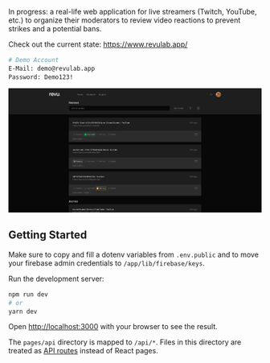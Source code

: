 In progress: a real-life web application for live streamers (Twitch, YouTube, etc.) to organize their moderators to review video reactions to prevent strikes and a potential bans. 

Check out the current state: https://www.revulab.app/

```bash
# Demo Account
E-Mail: demo@revulab.app
Password: Demo123!
```

![Preview](public/app-demo.png)

## Getting Started

Make sure to copy and fill a dotenv variables from `.env.public` and to move your firebase admin credentials to `/app/lib/firebase/keys`.

Run the development server:

```bash
npm run dev
# or
yarn dev
```

Open [http://localhost:3000](http://localhost:3000) with your browser to see the result.

The `pages/api` directory is mapped to `/api/*`. Files in this directory are treated as [API routes](https://nextjs.org/docs/api-routes/introduction) instead of React pages.
